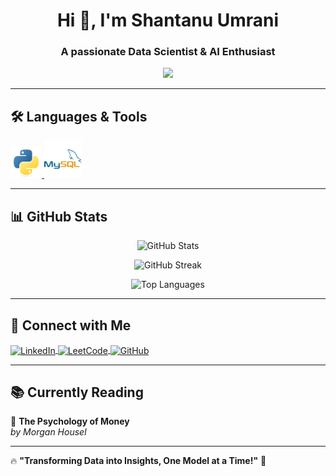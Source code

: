 <h1 align="center">Hi 👋, I'm Shantanu Umrani</h1>
<h3 align="center">A passionate Data Scientist & AI Enthusiast</h3>

<p align="center">
  <img src="https://readme-typing-svg.herokuapp.com?font=Fira+Code&weight=600&size=22&pause=1000&color=2F75FF&center=true&width=450&lines=Always+learning+something+new!">
</p>

---

## 🛠️ Languages & Tools  

<p align="left">
  <a href="https://www.python.org" target="_blank" rel="noreferrer">
    <img src="https://raw.githubusercontent.com/devicons/devicon/master/icons/python/python-original.svg" alt="Python" width="50" height="50"/>
  </a>
  <a href="https://www.mysql.com/" target="_blank" rel="noreferrer">
    <img src="https://raw.githubusercontent.com/devicons/devicon/master/icons/mysql/mysql-original-wordmark.svg" alt="MySQL" width="60" height="60"/>
  </a>
</p>

---

## 📊 GitHub Stats  

<p align="center">
  <img src="https://github-readme-stats.vercel.app/api?username=shantanuumrani1109&show_icons=true&theme=tokyonight" alt="GitHub Stats" />
</p>

<p align="center">
  <img src="https://github-readme-streak-stats.herokuapp.com/?user=shantanuumrani1109&theme=tokyonight" alt="GitHub Streak" />
</p>

<p align="center">
  <img src="https://github-readme-stats.vercel.app/api/top-langs?username=shantanuumrani1109&show_icons=true&theme=tokyonight&layout=compact" alt="Top Languages" />
</p>

---

## 🔗 Connect with Me  
<p align="left">
  <a href="https://www.linkedin.com/in/shantanu-umrani/" target="_blank">
    <img align="center" src="https://upload.wikimedia.org/wikipedia/commons/8/81/LinkedIn_icon.svg" alt="LinkedIn" height="30" width="40"/>
  </a>
  <a href="https://www.leetcode.com/shantanuumrani1109" target="_blank">
    <img align="center" src="https://raw.githubusercontent.com/rahuldkjain/github-profile-readme-generator/master/src/images/icons/Social/leet-code.svg" alt="LeetCode" height="30" width="40"/>
  </a>
  <a href="https://github.com/shantanuumrani1109" target="_blank">
    <img align="center" src="https://upload.wikimedia.org/wikipedia/commons/9/91/Octicons-mark-github.svg" alt="GitHub" height="30" width="40"/>
  </a>
</p>

---

## 📚 Currently Reading  
📖 **The Psychology of Money**  
*by Morgan Housel*  

---

🔥 **"Transforming Data into Insights, One Model at a Time!"** 🚀  



